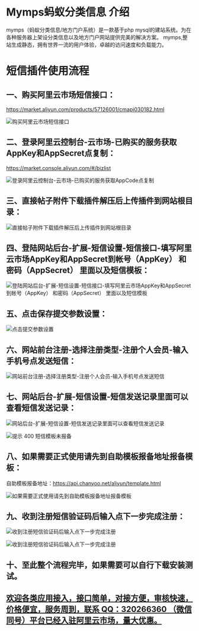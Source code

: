 # Mymps蚂蚁分类信息 介绍
mymps（蚂蚁分类信息/地方门户系统）是一款基于php mysql的建站系统。为在各种服务器上架设分类信息以及地方门户网站提供完美的解决方案。 mymps,整站生成静态，拥有世界一流的用户体验，卓越的访问速度和负载能力。

# 短信插件使用流程
## 一、购买阿里云市场短信接口：
https://market.aliyun.com/products/57126001/cmapi030182.html

![购买阿里云市场短信接口](http://bbs.xiuno.com/upload/attach/201809/20361_J7MEDEQKMZHU2HU.png "购买阿里云市场短信接口")


## 二、登录阿里云控制台-云市场-已购买的服务获取AppKey和AppSecret点复制：
https://market.console.aliyun.com/#/bizlist

![登录阿里云控制台-云市场-已购买的服务获取AppCode点复制](http://bbs.xiuno.com/upload/attach/201809/20361_4F7ZE8BJN9XF3MT.png "登录阿里云控制台-云市场-已购买的服务获取AppCode点复制")


## 三、直接帖子附件下载插件解压后上传插件到网站根目录：

![直接帖子附件下载插件解压后上传插件到网站根目录](http://bbs.xiuno.com/upload/tmp/20361_N8M9AVHW5MA4BWS.png "直接帖子附件下载插件解压后上传插件到网站根目录")


## 四、登陆网站后台-扩展-短信设置-短信接口-填写阿里云市场AppKey和AppSecret到帐号（AppKey） 和密码（AppSecret） 里面以及短信模板：


![登陆网站后台-扩展-短信设置-短信接口-填写阿里云市场AppKey和AppSecret到帐号（AppKey） 和密码（AppSecret） 里面以及短信模板](http://bbs.xiuno.com/upload/tmp/20361_7H5CJRQ6TMTJP7T.png "登陆网站后台-扩展-短信设置-短信接口-填写阿里云市场AppKey和AppSecret到帐号（AppKey） 和密码（AppSecret） 里面以及短信模板")


## 五、点击保存提交参数设置：

![点击提交参数设置](http://bbs.xiuno.com/upload/tmp/20361_7H5CJRQ6TMTJP7T.png "点击保存提交参数设置")


## 六、网站前台注册-选择注册类型-注册个人会员-输入手机号点发送短信：

![网站前台注册-选择注册类型-注册个人会员-输入手机号点发送短信](http://bbs.xiuno.com/upload/tmp/20361_6VFC53D7QPMWZYX.png "网站前台注册-选择注册类型-注册个人会员-输入手机号点发送短信")


## 七、网站后台-扩展-短信设置-短信发送记录里面可以查看短信发送记录：

![网站后台-扩展-短信设置-短信发送记录里面可以查看短信发送记录](http://bbs.xiuno.com/upload/tmp/20361_BB3NW68V27B3G8B.png "网站后台-扩展-短信设置-短信发送记录里面可以查看短信发送记录")

![提示 400 短信模板未报备](http://bbs.xiuno.com/upload/tmp/20361_BB3NW68V27B3G8B.png "提示400 短信模板未报备")


## 八、如果需要正式使用请先到自助模板报备地址报备模板：
自助模板报备地址：https://api.chanyoo.net/aliyun/template.html

![如果需要正式使用请先到自助模板报备地址报备模板](http://bbs.xiuno.com/upload/tmp/20361_EHZ8HWZNGBYAD9X.png "如果需要正式使用请先到自助模板报备地址报备模板")


## 九、收到注册短信验证码后输入点下一步完成注册：

![收到注册短信验证码后输入点下一步完成注册](http://bbs.xiuno.com/upload/tmp/20361_GNN447U8GBJPM6B.png "收到注册短信验证码后输入点下一步完成注册")

![收到注册短信验证码后输入点下一步完成注册](http://bbs.xiuno.com/upload/tmp/20361_SCRUE6QU4R97RSK.png "收到注册短信验证码后输入点下一步完成注册")


## 十、至此整个流程完毕，如果需要可以自行下载安装测试。



## [欢迎各类应用接入，接口简单，对接方便，审核快速，价格便宜，服务周到，联系 QQ：320266360 （微信同号）平台已经入驻阿里云市场，量大优惠。](https://market.aliyun.com/products/57126001/cmapi030182.html)